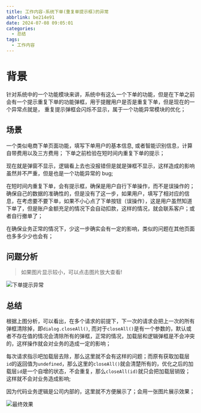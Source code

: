 ```yaml
---
title: 工作内容-系统下单(重复单提示框)的异常
abbrlink: be214e91
date: 2024-07-08 09:05:01
categories:
  - 总结
tags:
  - 工作内容
---
```


# 背景


针对系统中的一个功能模块来讲，系统中有这么一个下单的功能，但是在下单之前会有一个提示重复下单的功能弹框，用于提醒用户是否是重复下单，但是现在的一个异常点就是， 重复提示弹框会闪烁不显示，属于一个功能异常模块的优化；


## 场景

一个类似电商下单页面功能，填写下单用户的基本信息, 或者智能识别信息，计算自带费用以及三方费用； 下单之前检验在短时间内重复下单的提示；

现在就是弹窗不显示，逻辑看上去也没报错但是就是弹框不显示，这样造成的影响虽然并不严重，但是也是一个功能异常的 bug;

在短时间内重复下单，会有提示框，确保是用户自行下单操作，而不是误操作的；确保自己的数据的准确性的，但是没有了这一步，如果用户，填写了相对应的信息，在考虑要不要下单，如果不小心点了下单按钮（误操作），这是用户虽然知道下单了，但是账户金额充足的情况下会自动扣款，这样的情况，就会联系客户；或者自行撤单了；

在确保业务正常的情况下，少这一步确实会有一定的影响，类似的问题在其他页面也多多少少也会有；

## 问题分析

> 如果图片显示较小，可以点击图片放大查看!

![下单提示异常](http://wangxiaoze-view.github.io/picx-images-hosting/images/install_order_1.png)

## 总结

根据上图分析，可以看出，在多个请求的前提下，下一次的请求会把上一次的所有弹框清除掉，即`dialog.closeAll()`, 而对于`closeAll()`是有一个参数的，默认或者不存在值的情况会清除所有的弹框，正常的情况，加载层和逻辑弹框是不会冲突的，这样操作就会对业务的造成一定的影响；

每次请求指示吧加载层去除，那么这里就不会有这样的问题；而原有获取加载层`id`的返回值为`undefined`，那么这里的`closeAll()`就会清楚所有的，优化之后的加载层`id`是一个自增的状态，不会重复，那么`closeAll(id)`就只会把加载层销毁；这样就不会对业务造成影响;

因为代码业务逻辑是公司内部的，这里就不方便展示了；会用一张图片展示效果；

![最终效果](http://wangxiaoze-view.github.io/picx-images-hosting/images/install_order_2.svg)
